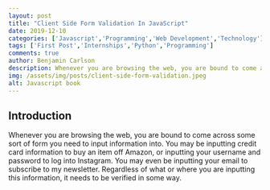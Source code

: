```yaml
---
layout: post
title: "Client Side Form Validation In JavaScript"
date: 2019-12-10
categories: ['Javascript','Programming','Web Development','Technology']
tags: ['First Post','Internships','Python','Programming']
comments: true
author: Benjamin Carlson
description: Whenever you are browsing the web, you are bound to come across some sort of form you need to input information into. You may be inputting credit card information to buy an item off Amazon, or inputting...
img: /assets/img/posts/client-side-form-validation.jpeg
alt: Javascript book
---
```


## Introduction
Whenever you are browsing the web, you are bound to come across some sort of form you need to input information into. You may be inputting credit card information to buy an item off Amazon, or inputting your username and password to log into Instagram. You may even be inputting your email to subscribe to my newsletter. Regardless of what or where you are inputting this information, it needs to be verified in some way.